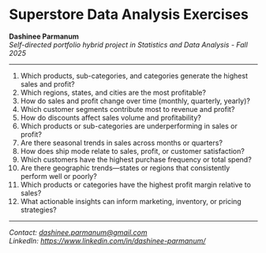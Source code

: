 # Superstore Data Analysis Exercises

**Dashinee Parmanum**  
*Self-directed portfolio hybrid project in Statistics and Data Analysis - Fall 2025*

---
1. Which products, sub-categories, and categories generate the highest sales and profit?  
2. Which regions, states, and cities are the most profitable?  
3. How do sales and profit change over time (monthly, quarterly, yearly)?  
4. Which customer segments contribute most to revenue and profit?  
5. How do discounts affect sales volume and profitability?  
6. Which products or sub-categories are underperforming in sales or profit?  
7. Are there seasonal trends in sales across months or quarters?  
8. How does ship mode relate to sales, profit, or customer satisfaction?  
9. Which customers have the highest purchase frequency or total spend?  
10. Are there geographic trends—states or regions that consistently perform well or poorly?  
11. Which products or categories have the highest profit margin relative to sales?  
12. What actionable insights can inform marketing, inventory, or pricing strategies?  
 
---
*Contact: dashinee.parmanum@gmail.com*  
*LinkedIn: https://www.linkedin.com/in/dashinee-parmanum/*